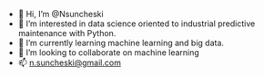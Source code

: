 - 👋 Hi, I’m @Nsuncheski
- 👀 I’m interested in data science oriented to industrial predictive maintenance with Python.
- 🌱 I’m currently learning machine learning and big data.
- 💞️ I’m looking to collaborate on machine learning
- 📫 n.suncheski@gmail.com


